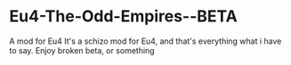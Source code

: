 # Eu4-The-Odd-Empires--BETA
A mod for Eu4
It's a schizo mod for Eu4, and that's everything what i have to say. Enjoy broken beta, or something
